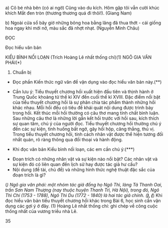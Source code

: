 a) Cô bé nhà bên (có ai ngờ)
Cũng vào du kích.
Hôm gặp tôi vẫn cười khúc khích
Mắt đen tròn (thương thương quá đi thôi!).
(Giang Nam)

b) Ngoài cửa sổ bây giờ những bông hoa bằng lăng đã thua thớt - cái giống hoa ngay khi mới nở, màu sắc đã nhợt nhạt. (Nguyễn Minh Châu)

ĐỌC

Đọc hiểu văn bản

KIỂU BÌNH NỐI LOẠN
(Trích Hoàng Lê nhất thống chí)(1)
NGÔ GIA VĂN PHÁI(*)

1. Chuẩn bị

- Đọc phần Kiến thức ngữ văn để vận dụng vào đọc hiểu văn bản này.(**)

- Cần lưu ý: Tiểu thuyết chương hồi xuất hiện đầu tiên và thịnh hành ở Trung Quốc khoảng từ thế kỉ XIV đến cuối thế kỉ XVIII. Đặc điểm nổi bật của tiểu thuyết chương hồi là sự phân chia tác phẩm thành những hồi khác nhau. Mỗi hồi đều có tiêu đề khái quát nội dung được trình bày trong hồi. Kết thúc mỗi hồi thường có câu thơ mang tính chất bình luận. Sau những câu thơ là những lời gắn kết hồi trước với hồi sau, kích thích sự quan tâm, chú ý của người đọc. Tiểu thuyết chương hồi thường chú ý đến các sự kiện, tình huống bất ngờ, gây hồi hộp, căng thẳng, thú vị. Trong tiểu thuyết chương hồi, tính cách nhân vật được thể hiện tương đối nhất quán, rõ ràng thông qua đối thoại và hành động.

- Khi đọc văn bản Kiểu bình nối loạn, các em cần chú ý:(***)
+ Đoạn trích có những nhân vật và sự kiện nào nổi bật? Các nhân vật và sự kiện đó có liên quan đến lịch sử hay được tác giả hư cấu?
+ Nội dung (đề tài, chủ đề) và những hình thức nghệ thuật đặc sắc của đoạn trích là gì?

(*) Ngô gia văn phái: một nhóm tác giả đồng họ Ngô Thì, làng Tả Thanh Oai, trấn Sơn Nam Thượng (nay thuộc huyện Thanh Trì, Hà Nội), trong đó, Ngô Thì Chí (1753 - 1788), Ngô Thì Du (1772 - 1840) là hai tác giả chính.
(**), (***) Khi đọc hiểu văn bản tiểu thuyết chương hồi khác trong Bài 6, học sinh cần vận dụng các gợi ý ở đây.
(1) Hoàng Lê nhất thống chí: ghi chép về công cuộc thống nhất của vương triều nhà Lê.

35